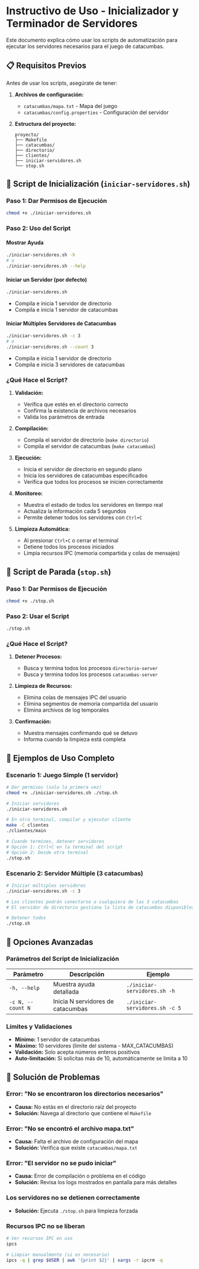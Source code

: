 # Instructivo de Uso - Inicializador y Terminador de Servidores

Este documento explica cómo usar los scripts de automatización para ejecutar los servidores necesarios para el juego de catacumbas.

## 📋 Requisitos Previos

Antes de usar los scripts, asegúrate de tener:

1. **Archivos de configuración:**
   - `catacumbas/mapa.txt` - Mapa del juego
   - `catacumbas/config.properties` - Configuración del servidor

2. **Estructura del proyecto:**
   ```
   proyecto/
   ├── Makefile
   ├── catacumbas/
   ├── directorio/
   ├── clientes/
   ├── iniciar-servidores.sh
   └── stop.sh
   ```

## 🚀 Script de Inicialización (`iniciar-servidores.sh`)

### Paso 1: Dar Permisos de Ejecución

```bash
chmod +x ./iniciar-servidores.sh
```

### Paso 2: Uso del Script

#### Mostrar Ayuda
```bash
./iniciar-servidores.sh -h
# o
./iniciar-servidores.sh --help
```

#### Iniciar un Servidor (por defecto)
```bash
./iniciar-servidores.sh
```
- Compila e inicia 1 servidor de directorio
- Compila e inicia 1 servidor de catacumbas

#### Iniciar Múltiples Servidores de Catacumbas
```bash
./iniciar-servidores.sh -c 3
# o
./iniciar-servidores.sh --count 3
```
- Compila e inicia 1 servidor de directorio
- Compila e inicia 3 servidores de catacumbas

### ¿Qué Hace el Script?

1. **Validación:**
   - Verifica que estés en el directorio correcto
   - Confirma la existencia de archivos necesarios
   - Valida los parámetros de entrada

2. **Compilación:**
   - Compila el servidor de directorio (`make directorio`)
   - Compila el servidor de catacumbas (`make catacumbas`)

3. **Ejecución:**
   - Inicia el servidor de directorio en segundo plano
   - Inicia los servidores de catacumbas especificados
   - Verifica que todos los procesos se inicien correctamente

4. **Monitoreo:**
   - Muestra el estado de todos los servidores en tiempo real
   - Actualiza la información cada 5 segundos
   - Permite detener todos los servidores con `Ctrl+C`

5. **Limpieza Automática:**
   - Al presionar `Ctrl+C` o cerrar el terminal
   - Detiene todos los procesos iniciados
   - Limpia recursos IPC (memoria compartida y colas de mensajes)

## 🛑 Script de Parada (`stop.sh`)

### Paso 1: Dar Permisos de Ejecución

```bash
chmod +x ./stop.sh
```

### Paso 2: Usar el Script

```bash
./stop.sh
```

### ¿Qué Hace el Script?

1. **Detener Procesos:**
   - Busca y termina todos los procesos `directorio-server`
   - Busca y termina todos los procesos `catacumbas-server`

2. **Limpieza de Recursos:**
   - Elimina colas de mensajes IPC del usuario
   - Elimina segmentos de memoria compartida del usuario
   - Elimina archivos de log temporales

3. **Confirmación:**
   - Muestra mensajes confirmando qué se detuvo
   - Informa cuando la limpieza está completa

## 📝 Ejemplos de Uso Completo

### Escenario 1: Juego Simple (1 servidor)
```bash
# Dar permisos (solo la primera vez)
chmod +x ./iniciar-servidores.sh ./stop.sh

# Iniciar servidores
./iniciar-servidores.sh

# En otra terminal, compilar y ejecutar cliente
make -C clientes
./clientes/main

# Cuando termines, detener servidores
# Opción 1: Ctrl+C en la terminal del script
# Opción 2: Desde otra terminal
./stop.sh
```

### Escenario 2: Servidor Múltiple (3 catacumbas)
```bash
# Iniciar múltiples servidores
./iniciar-servidores.sh -c 3

# Los clientes podrán conectarse a cualquiera de las 3 catacumbas
# El servidor de directorio gestiona la lista de catacumbas disponibles

# Detener todos
./stop.sh
```

## 🔧 Opciones Avanzadas

### Parámetros del Script de Inicialización

| Parámetro         | Descripción                       | Ejemplo                        |
| ----------------- | --------------------------------- | ------------------------------ |
| `-h, --help`      | Muestra ayuda detallada           | `./iniciar-servidores.sh -h`   |
| `-c N, --count N` | Inicia N servidores de catacumbas | `./iniciar-servidores.sh -c 5` |

### Límites y Validaciones

- **Mínimo:** 1 servidor de catacumbas
- **Máximo:** 10 servidores (límite del sistema - MAX_CATACUMBAS)
- **Validación:** Solo acepta números enteros positivos
- **Auto-limitación:** Si solicitas más de 10, automáticamente se limita a 10

## 🐛 Solución de Problemas

### Error: "No se encontraron los directorios necesarios"
- **Causa:** No estás en el directorio raíz del proyecto
- **Solución:** Navega al directorio que contiene el `Makefile`

### Error: "No se encontró el archivo mapa.txt"
- **Causa:** Falta el archivo de configuración del mapa
- **Solución:** Verifica que existe `catacumbas/mapa.txt`

### Error: "El servidor no se pudo iniciar"
- **Causa:** Error de compilación o problema en el código
- **Solución:** Revisa los logs mostrados en pantalla para más detalles

### Los servidores no se detienen correctamente
- **Solución:** Ejecuta `./stop.sh` para limpieza forzada

### Recursos IPC no se liberan
```bash
# Ver recursos IPC en uso
ipcs

# Limpiar manualmente (si es necesario)
ipcs -q | grep $USER | awk '{print $2}' | xargs -r ipcrm -q
```